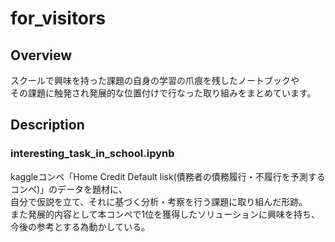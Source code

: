 # for_visitors

## Overview
スクールで興味を持った課題の自身の学習の爪痕を残したノートブックや<br>
その課題に触発され発展的な位置付けで行なった取り組みをまとめています。<br>

## Description
### interesting_task_in_school.ipynb
kaggleコンペ「Home Credit Default lisk(債務者の債務履行・不履行を予測するコンペ)」のデータを題材に、<br>
自分で仮説を立て、それに基づく分析・考察を行う課題に取り組んだ形跡。<br>
また発展的内容として本コンペで1位を獲得したソリューションに興味を持ち、今後の参考とする為動かしている。<br>

